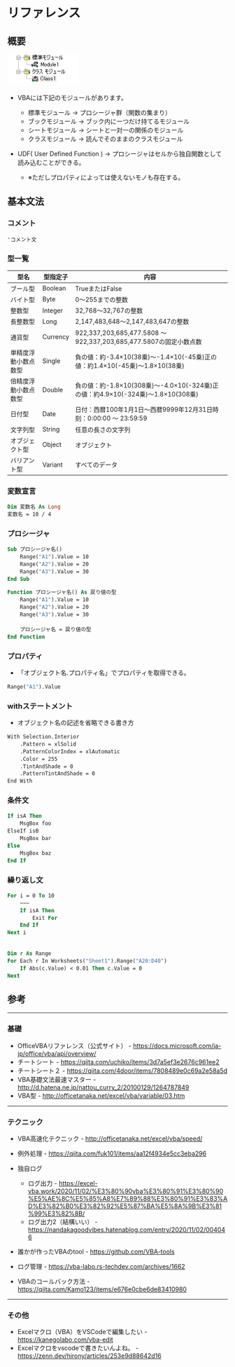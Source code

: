 # リファレンス

## 概要

![img](img/2022-07-02-09-26-23.png)

- VBAには下記のモジュールがあります。
  - 標準モジュール → プロシージャ群（関数の集まり）
  - ブックモジュール → ブック内に一つだけ持てるモジュール
  - シートモジュール → シートと一対一の関係のモジュール
  - クラスモジュール → 読んでそのままのクラスモジュール

- UDF( User Defined Function ) → プロシージャはセルから独自関数として読み込むことができる。
  - ※ただしプロパティによっては使えないモノも存在する。

## 基本文法

### コメント

```vba
'コメント文
```

### 型一覧

|型名|型指定子|内容|
|----|----|----|
|ブール型| Boolean|TrueまたはFalse|
|バイト型| Byte|0～255までの整数|
|整数型| Integer|32,768～32,767の整数|
|長整数型| Long|2,147,483,648～2,147,483,647の整数|
|通貨型| Currency|922,337,203,685,477.5808 ～ 922,337,203,685,477.5807の固定小数点数|
|単精度浮動小数点数型| Single|負の値：約-3.4×10(38乗)～-1.4×10(-45乗)正の値：約1.4×10(-45乗)～1.8×10(38乗)|
|倍精度浮動小数点数型| Double|負の値：約-1.8×10(308乗)～-4.0×10(-324乗)正の値：約4.9×10(-324乗)～1.8×10(308乗)|
|日付型| Date|日付：西暦100年1月1日～西暦9999年12月31日時刻：0:00:00 ～ 23:59:59|
|文字列型| String|任意の長さの文字列
|オブジェクト型| Object|オブジェクト|
|バリアント型| Variant|すべてのデータ|

### 変数宣言

```vb
Dim 変数名 As Long
変数名 = 10 / 4
```

### プロシージャ

```vb
Sub プロシージャ名()
    Range("A1").Value = 10
    Range("A2").Value = 20
    Range("A3").Value = 30
End Sub
```

```vb
Function プロシージャ名() As 戻り値の型
    Range("A1").Value = 10
    Range("A2").Value = 20
    Range("A3").Value = 30

    プロシージャ名 = 戻り値の型
End Function
```

### プロパティ

- 「オブジェクト名.プロパティ名」でプロパティを取得できる。

```vb
Range("A1").Value
```

### withステートメント

- オブジェクト名の記述を省略できる書き方

```vb
With Selection.Interior
    .Pattern = xlSolid
    .PatternColorIndex = xlAutomatic
    .Color = 255
    .TintAndShade = 0
    .PatternTintAndShade = 0
End With
```

### 条件文

```vb
If isA Then
    MsgBox foo
ElseIf isB
    MsgBox bar
Else
    MsgBox baz
End If
```

### 繰り返し文

```vb
For i = 0 To 10
    ~~~
    If isA Then
        Exit For
    End If
Next i
```

```vb

Dim r As Range
For Each r In Worksheets("Sheet1").Range("A20:D40")
    If Abs(c.Value) < 0.01 Then c.Value = 0
Next

```

## 参考

---

### 基礎

- OfficeVBAリファレンス（公式サイト） - <https://docs.microsoft.com/ja-jp/office/vba/api/overview/>
- チートシート - <https://qiita.com/uchiko/items/3d7a5ef3e2676c961ee2>
- チートシート２ - <https://qiita.com/4door/items/7808489e0c69a2e58a5d>
- VBA基礎文法最速マスター - <http://d.hatena.ne.jp/nattou_curry_2/20100129/1264787849>
- VBA型 - <http://officetanaka.net/excel/vba/variable/03.htm>

---

### テクニック

- VBA高速化テクニック - <http://officetanaka.net/excel/vba/speed/>

- 例外処理 - <https://qiita.com/fuk101/items/aa12f4934e5cc3eba296>

- 独自ログ
  - ログ出力 - <https://excel-vba.work/2020/11/02/%E3%80%90vba%E3%80%91%E3%80%90%E5%AE%8C%E5%85%A8%E7%89%88%E3%80%91%E3%83%AD%E3%82%B0%E3%82%92%E5%87%BA%E5%8A%9B%E3%81%99%E3%82%8B/>
  - ログ出力2（結構いい） - <https://nandakagoodvibes.hatenablog.com/entry/2020/11/02/004046>

- 誰かが作ったVBAのtool - <https://github.com/VBA-tools>
- ログ管理 - <https://vba-labo.rs-techdev.com/archives/1662>

- VBAのコールバック方法 - <https://qiita.com/Kamo123/items/e676e0cbe6de83410980>

---

### その他

- Excelマクロ（VBA）をVSCodeで編集したい - <https://kanegolabo.com/vba-edit>
- Excelマクロをvscodeで書きたいんよね。 - <https://zenn.dev/hirony/articles/253e9d88642d16>
